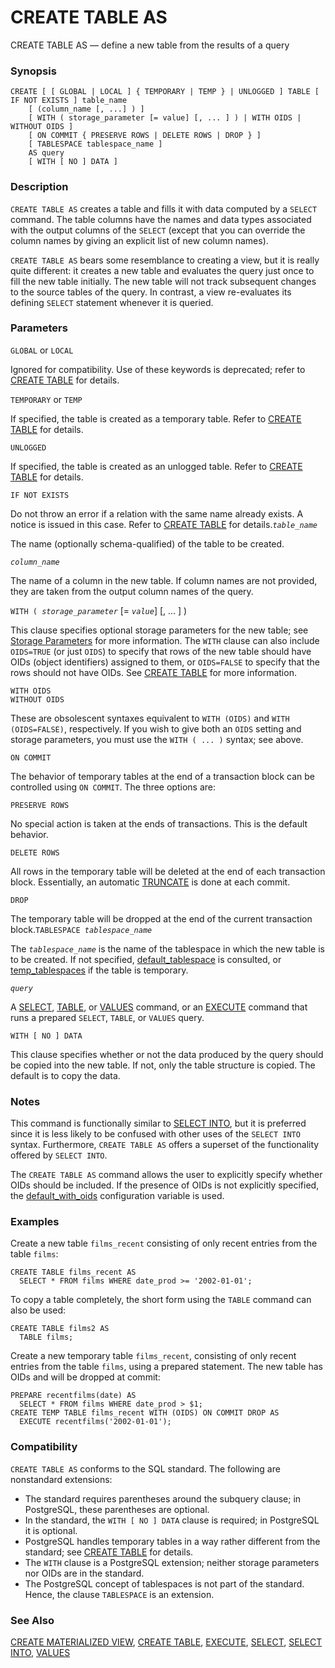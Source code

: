 # CREATE TABLE AS

CREATE TABLE AS — define a new table from the results of a query

### Synopsis

```text
CREATE [ [ GLOBAL | LOCAL ] { TEMPORARY | TEMP } | UNLOGGED ] TABLE [ IF NOT EXISTS ] table_name
    [ (column_name [, ...] ) ]
    [ WITH ( storage_parameter [= value] [, ... ] ) | WITH OIDS | WITHOUT OIDS ]
    [ ON COMMIT { PRESERVE ROWS | DELETE ROWS | DROP } ]
    [ TABLESPACE tablespace_name ]
    AS query
    [ WITH [ NO ] DATA ]
```

### Description

`CREATE TABLE AS` creates a table and fills it with data computed by a `SELECT` command. The table columns have the names and data types associated with the output columns of the `SELECT` \(except that you can override the column names by giving an explicit list of new column names\).

`CREATE TABLE AS` bears some resemblance to creating a view, but it is really quite different: it creates a new table and evaluates the query just once to fill the new table initially. The new table will not track subsequent changes to the source tables of the query. In contrast, a view re-evaluates its defining `SELECT` statement whenever it is queried.

### Parameters

`GLOBAL` or `LOCAL`

Ignored for compatibility. Use of these keywords is deprecated; refer to [CREATE TABLE](https://www.postgresql.org/docs/10/static/sql-createtable.html) for details.

`TEMPORARY` or `TEMP`

If specified, the table is created as a temporary table. Refer to [CREATE TABLE](https://www.postgresql.org/docs/10/static/sql-createtable.html) for details.

`UNLOGGED`

If specified, the table is created as an unlogged table. Refer to [CREATE TABLE](https://www.postgresql.org/docs/10/static/sql-createtable.html) for details.

`IF NOT EXISTS`

Do not throw an error if a relation with the same name already exists. A notice is issued in this case. Refer to [CREATE TABLE](https://www.postgresql.org/docs/10/static/sql-createtable.html) for details._`table_name`_

The name \(optionally schema-qualified\) of the table to be created.

_`column_name`_

The name of a column in the new table. If column names are not provided, they are taken from the output column names of the query.

`WITH ( `_`storage_parameter`_ \[= _`value`_\] \[, ... \] \)

This clause specifies optional storage parameters for the new table; see [Storage Parameters](https://www.postgresql.org/docs/10/static/sql-createtable.html#SQL-CREATETABLE-STORAGE-PARAMETERS) for more information. The `WITH` clause can also include `OIDS=TRUE` \(or just `OIDS`\) to specify that rows of the new table should have OIDs \(object identifiers\) assigned to them, or `OIDS=FALSE` to specify that the rows should not have OIDs. See [CREATE TABLE](https://www.postgresql.org/docs/10/static/sql-createtable.html) for more information.

`WITH OIDS`  
`WITHOUT OIDS`

These are obsolescent syntaxes equivalent to `WITH (OIDS)` and `WITH (OIDS=FALSE)`, respectively. If you wish to give both an `OIDS` setting and storage parameters, you must use the `WITH ( ... )` syntax; see above.

`ON COMMIT`

The behavior of temporary tables at the end of a transaction block can be controlled using `ON COMMIT`. The three options are:

`PRESERVE ROWS`

No special action is taken at the ends of transactions. This is the default behavior.

`DELETE ROWS`

All rows in the temporary table will be deleted at the end of each transaction block. Essentially, an automatic [TRUNCATE](https://www.postgresql.org/docs/10/static/sql-truncate.html) is done at each commit.

`DROP`

The temporary table will be dropped at the end of the current transaction block.`TABLESPACE `_`tablespace_name`_

The _`tablespace_name`_ is the name of the tablespace in which the new table is to be created. If not specified, [default\_tablespace](https://www.postgresql.org/docs/10/static/runtime-config-client.html#GUC-DEFAULT-TABLESPACE) is consulted, or [temp\_tablespaces](https://www.postgresql.org/docs/10/static/runtime-config-client.html#GUC-TEMP-TABLESPACES) if the table is temporary.

_`query`_

A [SELECT](https://www.postgresql.org/docs/10/static/sql-select.html), [TABLE](https://www.postgresql.org/docs/10/static/sql-select.html#SQL-TABLE), or [VALUES](https://www.postgresql.org/docs/10/static/sql-values.html) command, or an [EXECUTE](https://www.postgresql.org/docs/10/static/sql-execute.html) command that runs a prepared `SELECT`, `TABLE`, or `VALUES` query.

`WITH [ NO ] DATA`

This clause specifies whether or not the data produced by the query should be copied into the new table. If not, only the table structure is copied. The default is to copy the data.

### Notes

This command is functionally similar to [SELECT INTO](https://www.postgresql.org/docs/10/static/sql-selectinto.html), but it is preferred since it is less likely to be confused with other uses of the `SELECT INTO` syntax. Furthermore, `CREATE TABLE AS` offers a superset of the functionality offered by `SELECT INTO`.

The `CREATE TABLE AS` command allows the user to explicitly specify whether OIDs should be included. If the presence of OIDs is not explicitly specified, the [default\_with\_oids](https://www.postgresql.org/docs/10/static/runtime-config-compatible.html#GUC-DEFAULT-WITH-OIDS) configuration variable is used.

### Examples

Create a new table `films_recent` consisting of only recent entries from the table `films`:

```text
CREATE TABLE films_recent AS
  SELECT * FROM films WHERE date_prod >= '2002-01-01';
```

To copy a table completely, the short form using the `TABLE` command can also be used:

```text
CREATE TABLE films2 AS
  TABLE films;
```

Create a new temporary table `films_recent`, consisting of only recent entries from the table `films`, using a prepared statement. The new table has OIDs and will be dropped at commit:

```text
PREPARE recentfilms(date) AS
  SELECT * FROM films WHERE date_prod > $1;
CREATE TEMP TABLE films_recent WITH (OIDS) ON COMMIT DROP AS
  EXECUTE recentfilms('2002-01-01');
```

### Compatibility

`CREATE TABLE AS` conforms to the SQL standard. The following are nonstandard extensions:

* The standard requires parentheses around the subquery clause; in PostgreSQL, these parentheses are optional.
* In the standard, the `WITH [ NO ] DATA` clause is required; in PostgreSQL it is optional.
* PostgreSQL handles temporary tables in a way rather different from the standard; see [CREATE TABLE](https://www.postgresql.org/docs/10/static/sql-createtable.html) for details.
* The `WITH` clause is a PostgreSQL extension; neither storage parameters nor OIDs are in the standard.
* The PostgreSQL concept of tablespaces is not part of the standard. Hence, the clause `TABLESPACE` is an extension.

### See Also

[CREATE MATERIALIZED VIEW](create-materialized-view.md), [CREATE TABLE](create-table.md), [EXECUTE](https://www.postgresql.org/docs/10/static/sql-execute.html), [SELECT](select.md), [SELECT INTO](https://www.postgresql.org/docs/10/static/sql-selectinto.html), [VALUES](values.md)

